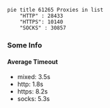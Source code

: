 
```mermaid
pie title 61265 Proxies in list
    "HTTP" : 28433
    "HTTPS": 10140
    "SOCKS" : 30857
```

### Some Info
#### Average Timeout

- mixed: 3.5s
- http: 1.8s
- https: 8.2s
- socks: 5.3s
